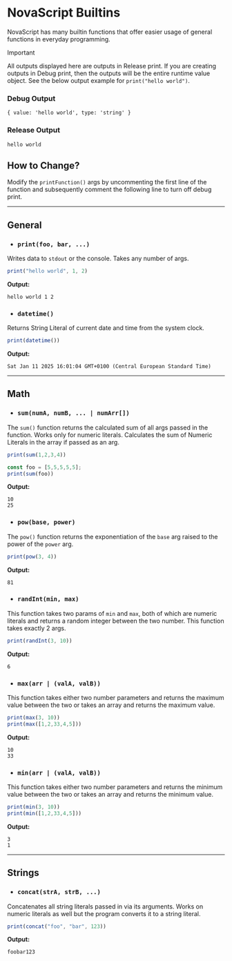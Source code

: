 # NovaScript Builtins

NovaScript has many builtin functions that offer easier usage of general functions in everyday programming.

> [!IMPORTANT]
> All outputs displayed here are outputs in Release print. If you are creating outputs in Debug print, then the outputs will
> be the entire runtime value object. See the below output example for `print("hello world")`.
> 
> ### Debug Output
> ```text
> { value: 'hello world', type: 'string' }
> ```
> ### Release Output
> ```text
> hello world
> ``` 
> ## How to Change?
> Modify the `printFunction()` args by uncommenting the first line of the function and subsequently
> comment the following line to turn off debug print.

---

## General

- ### `print(foo, bar, ...)`

Writes data to `stdout` or the console. Takes any number of args.

```javascript
print("hello world", 1, 2)
```

**Output:**

```text
hello world 1 2
```

- ### `datetime()`

Returns String Literal of current date and time from the system clock.

```javascript
print(datetime())
```

**Output:**

```text
Sat Jan 11 2025 16:01:04 GMT+0100 (Central European Standard Time)
```

---

## Math

- ### `sum(numA, numB, ... | numArr[])`

The `sum()` function returns the calculated sum of all args passed in the function.
Works only for numeric literals. Calculates the sum of Numeric Literals in the array if passed
as an arg.

```javascript
print(sum(1,2,3,4))

const foo = [5,5,5,5,5];
print(sum(foo))
```
**Output:**
```text
10
25
```

- ### `pow(base, power)`

The `pow()` function returns the exponentiation of the `base` arg raised to the power of the `power` arg.

```javascript
print(pow(3, 4))
```
**Output:**
```text
81
```

- ### `randInt(min, max)`

This function takes two params of `min` and `max`, both of which are numeric literals and returns a random integer between the two number.
This function takes exactly 2 args.

```javascript
print(randInt(3, 10))
```
**Output:**
```text
6
```

- ### `max(arr | (valA, valB))`

This function takes either two number parameters and returns the maximum value between the two or takes an array and returns the maximum value.

```javascript
print(max(3, 10))
print(max([1,2,33,4,5]))
```
**Output:**
```text
10
33
```

- ### `min(arr | (valA, valB))`

This function takes either two number parameters and returns the minimum value between the two or takes an array and returns the minimum value.

```javascript
print(min(3, 10))
print(min([1,2,33,4,5]))
```
**Output:**
```text
3
1
```

---

## Strings

- ### `concat(strA, strB, ...)`

Concatenates all string literals passed in via its arguments. Works on numeric literals as well but the program converts it to a string literal.

```javascript
print(concat("foo", "bar", 123))
```
**Output:**
```text
foobar123
```

